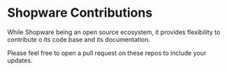 # Shopware Contributions

While Shopware being an open source ecosystem, it provides flexibility to contribute o its code base and its documentation.

Please feel free to open a pull request on these repos to include your updates.